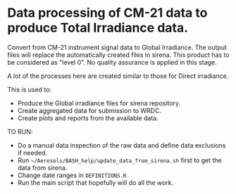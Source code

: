 
Data processing of CM-21 data to produce Total Irradiance data.
================================================================

Convert from CM-21 instrument signal data to Global Irradiance.
The output files will replace the automatically created files in sirena.
This product has to be considered as "level 0". No quality assurance is applied in this stage.

A lot of the processes here are created similar to those for Direct irradiance.



This is used to:
- Produce the Global irradiance files for sirena repository.
- Create aggregated data for submission to WRDC.
- Create plots and reports from the available data.


TO RUN:
- Do a manual data inspection of the raw data and define data exclusions if needed.
- Run `~/Aerosols/BASH_help/update_data_from_sirena.sh` first to get the data from sirena.
- Change date ranges in `DEFINITIONS.R`
- Run the main script that hopefully will do all the work.

